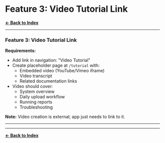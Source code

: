 # Feature 3: Video Tutorial Link

**[← Back to Index](../00-INDEX.md)**

---

### Feature 3: Video Tutorial Link
**Requirements:**
- Add link in navigation: "Video Tutorial"
- Create placeholder page at `/tutorial` with:
  - Embedded video (YouTube/Vimeo iframe)
  - Video transcript
  - Related documentation links
- Video should cover:
  - System overview
  - Daily upload workflow
  - Running reports
  - Troubleshooting

**Note:** Video creation is external; app just needs to link to it.

---



---

**[← Back to Index](../00-INDEX.md)**
